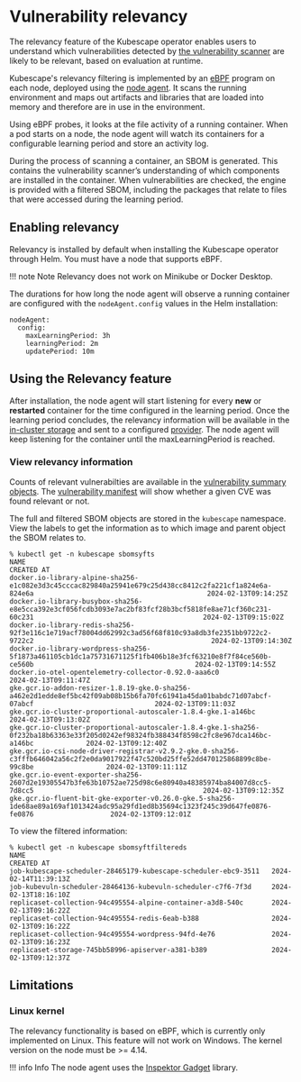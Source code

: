 # Vulnerability relevancy

The relevancy feature of the Kubescape operator enables users to understand which vulnerabilities detected by [the vulnerability scanner](vulnerabilities.md) are likely to be relevant, based on evaluation at runtime.

Kubescape's relevancy filtering is implemented by an [eBPF](https://ebpf.io/) program on each node, deployed using the [node agent](index.md#node-agent). It scans the running environment and maps out artifacts and libraries that are loaded into memory and therefore are in use in the environment.

Using eBPF probes, it looks at the file activity of a running container. When a pod starts on a node, the node agent will watch its containers for a configurable learning period and store an activity log.

During the process of scanning a container, an SBOM is generated. This contains the vulnerability scanner’s understanding of which components are installed in the container. When vulnerabilities are checked, the engine is provided with a filtered SBOM, including the packages that relate to files that were accessed during the learning period.


## Enabling relevancy

Relevancy is installed by default when installing the Kubescape operator through Helm.  You must have a node that supports eBPF.

!!! note Note
    Relevancy does not work on Minikube or Docker Desktop.

The durations for how long the node agent will observe a running container are configured with the `nodeAgent.config` values in the Helm installation:

```
nodeAgent:
  config:
    maxLearningPeriod: 3h 
    learningPeriod: 2m
    updatePeriod: 10m
```

## Using the Relevancy feature

After installation, the node agent will start listening for every **new** or **restarted** container for the time configured in the learning period. Once the learning period concludes, the relevancy information will be available in the [in-cluster storage](index.md#in-cluster-storage) and sent to a configured [provider](../providers.md). The node agent will keep listening for the container until the maxLearningPeriod is reached.

### View relevancy information

Counts of relevant vulnerabilties are available in the [vulnerability summary objects](vulnerabilities.md#vulnerabilty-summaries). The [vulnerability manifest](vulnerabilities.md#vulnerabilty-manifests) will show whether a given CVE was found relevant or not.

The full and filtered SBOM objects are stored in the `kubescape` namespace. View the labels to get the information as to which image and parent object the SBOM relates to.

```
% kubectl get -n kubescape sbomsyfts
NAME                                                                                                                                              CREATED AT
docker.io-library-alpine-sha256-e1c082e3d3c45cccac829840a25941e679c25d438cc8412c2fa221cf1a824e6a-824e6a                                           2024-02-13T09:14:25Z
docker.io-library-busybox-sha256-e8e5cca392e3cf056fcdb3093e7ac2bf83fcf28b3bcf5818fe8ae71cf360c231-60c231                                          2024-02-13T09:15:02Z
docker.io-library-redis-sha256-92f3e116c1e719acf78004dd62992c3ad56f68f810c93a8db3fe2351bb9722c2-9722c2                                            2024-02-13T09:14:30Z
docker.io-library-wordpress-sha256-5f1873a461105cb1dc1a75731671125f1fb406b18e3fcf63210e8f7f84ce560b-ce560b                                        2024-02-13T09:14:55Z
docker.io-otel-opentelemetry-collector-0.92.0-aaa6c0                                                                                              2024-02-13T09:11:47Z
gke.gcr.io-addon-resizer-1.8.19-gke.0-sha256-a462e2d1edde8ef5bc42f09ab08b15b6fa70fc61941a45da01babdc71d07abcf-07abcf                              2024-02-13T09:11:03Z
gke.gcr.io-cluster-proportional-autoscaler-1.8.4-gke.1-a146bc                                                                                     2024-02-13T09:13:02Z
gke.gcr.io-cluster-proportional-autoscaler-1.8.4-gke.1-sha256-0f232ba18b63363e33f205d0242ef98324fb388434f8598c2fc8e967dca146bc-a146bc             2024-02-13T09:12:40Z
gke.gcr.io-csi-node-driver-registrar-v2.9.2-gke.0-sha256-c3fffb646042a56c2f2e0da9017922f47c520bd25ffe52dd470125868899c8be-99c8be                  2024-02-13T09:11:11Z
gke.gcr.io-event-exporter-sha256-2607d2e19305547b3fe63b10752ae725d98c6e80940a48385974ba84007d8cc5-7d8cc5                                          2024-02-13T09:12:35Z
gke.gcr.io-fluent-bit-gke-exporter-v0.26.0-gke.5-sha256-1de68ae89a169af1013424adc95a29fd1ed8b35694c1323f245c39d647fe0876-fe0876                   2024-02-13T09:12:01Z
```

To view the filtered information:

```
% kubectl get -n kubescape sbomsyftfiltereds
NAME                                                             CREATED AT
job-kubescape-scheduler-28465179-kubescape-scheduler-ebc9-3511   2024-02-14T11:39:13Z
job-kubevuln-scheduler-28464136-kubevuln-scheduler-c7f6-7f3d     2024-02-13T18:16:10Z
replicaset-collection-94c495554-alpine-container-a3d8-540c       2024-02-13T09:16:22Z
replicaset-collection-94c495554-redis-6eab-b388                  2024-02-13T09:16:22Z
replicaset-collection-94c495554-wordpress-94fd-4e76              2024-02-13T09:16:23Z
replicaset-storage-745bb58996-apiserver-a381-b389                2024-02-13T09:12:37Z
```

## Limitations

### Linux kernel

The relevancy functionality is based on eBPF, which is currently only implemented on Linux. This feature will not work on Windows. The kernel version on the node must be >= 4.14.

!!! info Info
    The node agent uses the [Inspektor Gadget](https://www.inspektor-gadget.io/) library.
